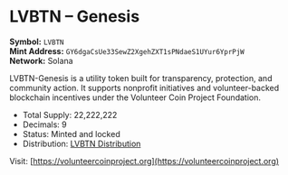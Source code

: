 # LVBTN – Genesis

**Symbol:** `LVBTN`  
 **Mint Address:** `GY6dgaCsUe33SewZ2XgehZXT1sPNdaeS1UYur6YprPjW`  
  **Network:** Solana

LVBTN-Genesis is a utility token built for transparency, protection, and community action. It supports nonprofit initiatives and volunteer-backed blockchain incentives under the Volunteer Coin Project Foundation.

- Total Supply: 22,222,222
- Decimals: 9
- Status: Minted and locked
- Distribution: [LVBTN Distribution](https://solscan.io)

Visit: [https://volunteercoinproject.org](https://volunteercoinproject.org)
